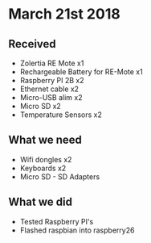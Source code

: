 # March 21st 2018

## Received

- Zolertia RE Mote x1
- Rechargeable Battery for RE-Mote x1
- Raspberry PI 2B x2
- Ethernet cable x2
- Micro-USB alim x2
- Micro SD x2
- Temperature Sensors x2

## What we need

- Wifi dongles x2
- Keyboards x2
- Micro SD - SD Adapters

## What we did

- Tested Raspberry PI's
- Flashed raspbian into raspberry26
